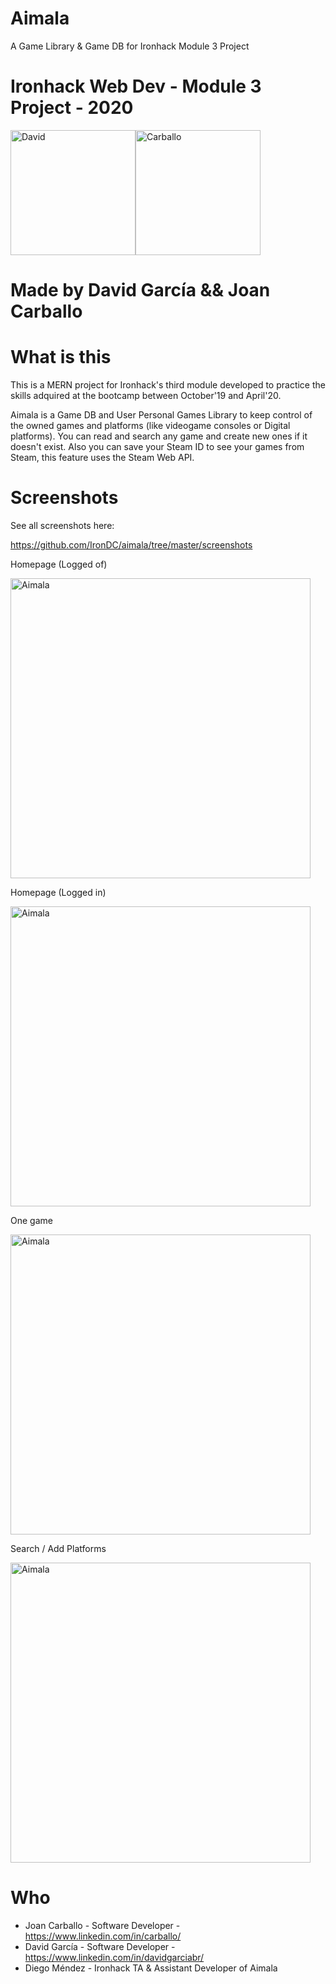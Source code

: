 # Aimala
A Game Library &amp; Game DB for Ironhack Module 3 Project

# Ironhack Web Dev - Module 3 Project - 2020

<img src="https://avatars0.githubusercontent.com/u/54409809?s=460&v=4" alt="David" width="200" height="200"><img src="https://avatars1.githubusercontent.com/u/45364181?s=460&v=4" alt="Carballo" width="200" height="200">

# Made by David García && Joan Carballo

# What is this
This is a MERN project for Ironhack's third module developed to practice the skills adquired at the bootcamp between October'19 and April'20.

Aimala is a Game DB and User Personal Games Library to keep control of the owned games and platforms (like videogame consoles or Digital platforms). You can read and search any game and create new ones if it doesn't exist. Also you can save your Steam ID to see your games from Steam, this feature uses the Steam Web API.

# Screenshots

See all screenshots here: 

https://github.com/IronDC/aimala/tree/master/screenshots

Homepage (Logged of)

<img src="https://github.com/IronDC/aimala/blob/master/screenshots/aimala-home.png" alt="Aimala" width="480">

Homepage (Logged in)

<img src="https://github.com/IronDC/aimala/blob/master/screenshots/aimala-userhome.png" alt="Aimala" width="480">

One game

<img src="https://github.com/IronDC/aimala/blob/master/screenshots/aimala-onegame.png" alt="Aimala" width="480">

Search / Add Platforms

<img src="https://github.com/IronDC/aimala/blob/master/screenshots/aimala-searchplatform.png" alt="Aimala" width="480">

# Who

- Joan Carballo - Software Developer - https://www.linkedin.com/in/carballo/
- David García - Software Developer - https://www.linkedin.com/in/davidgarciabr/
- Diego Méndez - Ironhack TA & Assistant Developer of Aimala

